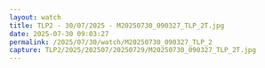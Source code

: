 ```yaml
---
layout: watch
title: TLP2 - 30/07/2025 - M20250730_090327_TLP_2T.jpg
date: 2025-07-30 09:03:27
permalink: /2025/07/30/watch/M20250730_090327_TLP_2
capture: TLP2/2025/202507/20250729/M20250730_090327_TLP_2T.jpg
---
```

